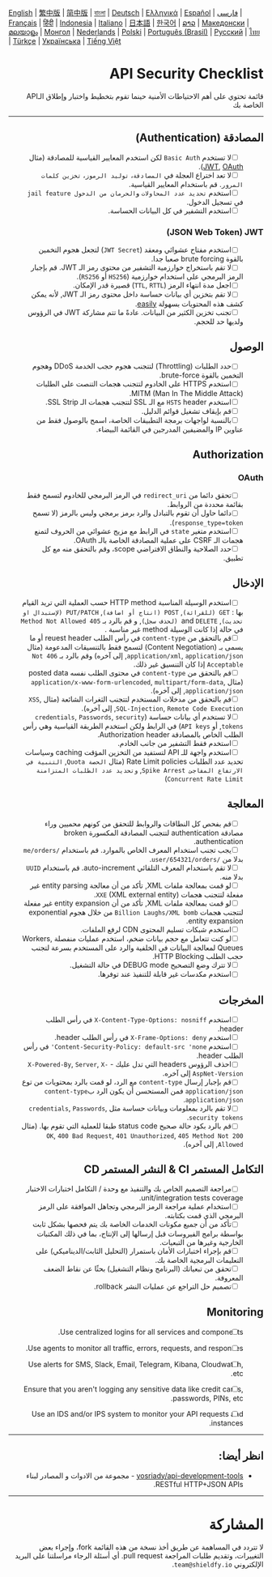 [English](./README.md) | [繁中版](./README-tw.md) | [简中版](./README-zh.md) | [বাংলা](./README-bn.md) | [Deutsch](./README-de.md) | [Ελληνικά](./README-el.md) | [Español](./README-es.md) | [فارسی](./README-fa.md) | [Français](./README-fr.md) | [हिंदी](./README-hi.md) | [Indonesia](./README-id.md) | [Italiano](./README-it.md) | [日本語](./README-ja.md) | [한국어](./README-ko.md) | [ລາວ](./README-lo.md) | [Македонски](./README-mk.md) | [മലയാളം](./README-ml.md) | [Монгол](./README-mn.md) | [Nederlands](./README-nl.md) | [Polski](./README-pl.md) | [Português (Brasil)](./README-pt_BR.md) | [Русский](./README-ru.md) | [ไทย](./README-th.md) | [Türkçe](./README-tr.md) | [Українська](./README-uk.md) | [Tiếng Việt](./README-vi.md)

<div dir="rtl">

# API Security Checklist
قائمة تحتوي على أهم الاحتياطات الأمنية حينما تقوم بتخطيط واختبار وإطلاق الـAPI الخاصة بك


---

## المصادقة (Authentication)
- [ ] &nbsp;&nbsp;&nbsp;&nbsp;&nbsp;&nbsp;لا تستخدم `Basic Auth` لكن استخدم المعايير القياسية للمصادقة (مثال [JWT](https://jwt.io/), [OAuth](https://oauth.net/)).
- [ ] &nbsp;&nbsp;&nbsp;&nbsp;&nbsp;&nbsp;لا تعد اختراع العجلة في `المصادقة`، `توليد الرموز`، `تخزين كلمات المرور`. قم باستخدام المعايير القياسية.
- [ ] &nbsp;&nbsp;&nbsp;&nbsp;&nbsp;&nbsp;استخدم `تحديد عدد المحاولات` و`الحرمان من الدخول jail feature` في تسجيل الدخول.
- [ ] &nbsp;&nbsp;&nbsp;&nbsp;&nbsp;&nbsp;استخدم التشفير في كل البيانات الحساسة.

### JSON Web Token) JWT)
- [ ] &nbsp;&nbsp;&nbsp;&nbsp;&nbsp;&nbsp;استخدم مفتاح عشوائي ومعقد (`JWT Secret`) لتجعل هجوم التخمين بالقوة brute forcing صعبا جدا.
- [ ] &nbsp;&nbsp;&nbsp;&nbsp;&nbsp;&nbsp;لا تقم باستخراج خوارزمية التشفير من محتوى رمز الـ JWT. قم بإجبار الرمز البرمجي على استخدام خوارزمية (`HS256` أو `RS256`).
- [ ] &nbsp;&nbsp;&nbsp;&nbsp;&nbsp;&nbsp;اجعل مدة انتهاء الرمز (`TTL`, `RTTL`) قصيرة قدر الإمكان.
- [ ] &nbsp;&nbsp;&nbsp;&nbsp;&nbsp;&nbsp;لا تقم بتخزين أي بيانات حساسة داخل محتوى رمز الـ JWT, لأنه يمكن كشف هذه المحتويات بسهولة [easily](https://jwt.io/#debugger-io).
- [ ] &nbsp;&nbsp;&nbsp;&nbsp;&nbsp;&nbsp;تجنب تخزين الكثير من البيانات. عادةً ما تتم مشاركة JWT في الرؤوس ولديها حد للحجم.

## الوصول
- [ ] &nbsp;&nbsp;&nbsp;&nbsp;&nbsp;&nbsp;حدد الطلبات (Throttling) لتتجنب هجوم حجب الخدمة DDoS وهجوم التخمين بالقوة brute-force.
- [ ] &nbsp;&nbsp;&nbsp;&nbsp;&nbsp;&nbsp;استخدم HTTPS على الخادوم لتتجنب هجمات التنصت على الطلبات MITM (Man In The Middle Attack).
- [ ] &nbsp;&nbsp;&nbsp;&nbsp;&nbsp;&nbsp;استخدم `HSTS` header مع الـ SSL لتتجنب هجمات الـ SSL Strip.
- [ ] &nbsp;&nbsp;&nbsp;&nbsp;&nbsp;&nbsp;قم بإيقاف تشغيل قوائم الدليل.
- [ ] &nbsp;&nbsp;&nbsp;&nbsp;&nbsp;&nbsp;بالنسبة لواجهات برمجة التطبيقات الخاصة، اسمح بالوصول فقط من عناوين IP والمضيفين المدرجين في القائمة البيضاء.

## Authorization

### OAuth
- [ ] &nbsp;&nbsp;&nbsp;&nbsp;&nbsp;&nbsp;تحقق دائما من `redirect_uri` في الرمز البرمجي للخادوم لتسمح فقط بقائمة محددة من الروابط.
- [ ] &nbsp;&nbsp;&nbsp;&nbsp;&nbsp;&nbsp;دائما حاول أن تقوم بالتبادل والرد برمز برمجي وليس بالرمز (لا تسمح `response_type=token`).
- [ ] &nbsp;&nbsp;&nbsp;&nbsp;&nbsp;&nbsp;استخدم متغير `state` في الرابط مع مزيج عشوائي من الحروف لتمنع هجمات الـ CSRF على عملية المصادقة الخاصة بالـ OAuth.
- [ ] &nbsp;&nbsp;&nbsp;&nbsp;&nbsp;&nbsp;حدد الصلاحية والنطاق الافتراضي scope، وقم بالتحقق منه مع كل تطبيق.

## الإدخال
- [ ] &nbsp;&nbsp;&nbsp;&nbsp;&nbsp;&nbsp;استخدم الوسيلة المناسبة HTTP method حسب العملية التي تريد القيام بها : `GET (للقرائة)`, `POST (انتاج أو اضافة)`, `PUT/PATCH (لإستبدال او تحديث)`, and `DELETE (لحذف سجل)`, و قم بالرد بـ `405 Method Not Allowed` في حالة إذا كانت الوسيلة method غير مناسبة .
- [ ] &nbsp;&nbsp;&nbsp;&nbsp;&nbsp;&nbsp;قم بالتحقق من `content-type` في رأس الطلب reuest header أو ما يسمى بـ (Content Negotiation) لتسمح فقط بالتنسيقات المدعومة (مثال `application/xml`, `application/json`, إلى آخره) وقم بالرد بـ `406 Not Acceptable` إذا كان التنسيق غير ذلك.
- [ ] &nbsp;&nbsp;&nbsp;&nbsp;&nbsp;&nbsp;قم بالتحقق من `content-type` في محتوى الطلب نفسه posted data (مثال `application/x-www-form-urlencoded`, `multipart/form-data`, `application/json`, إلى آخره).
- [ ] &nbsp;&nbsp;&nbsp;&nbsp;&nbsp;&nbsp;قم بالتحقق من مدخلات المستخدم لتتجنب الثغرات الشائعة (مثال `XSS`, `SQL-Injection`, `Remote Code Execution`, إلى آخره).
- [ ] &nbsp;&nbsp;&nbsp;&nbsp;&nbsp;&nbsp;لا تستخدم أي بيانات حساسة (`credentials`, `Passwords`, `security tokens`, أو `API keys`) في الرابط ولكن استخدم الطريقة القياسية وهي رأس الطلب الخاص بالمصادقة Authorization header.
- [ ] &nbsp;&nbsp;&nbsp;&nbsp;&nbsp;&nbsp;استخدم فقط التشفير من جانب الخادم.
- [ ] &nbsp;&nbsp;&nbsp;&nbsp;&nbsp;&nbsp;استخدم واجهة للـ API لتستفيد من التخزين المؤقت caching وسياسات تحديد عدد الطلبات Rate Limit policies (مثال `الحصة Quota`, `التنبية في الارتفاع المفاجئ Spike Arrest`, `وتحديد عدد الطلبات المتزامنة Concurrent Rate Limit`)

## المعالجة
- [ ] &nbsp;&nbsp;&nbsp;&nbsp;&nbsp;&nbsp;قم بفحص كل النطاقات والروابط للتحقق من كونهم محميين وراء مصادقة authentication لتتجنب المصادقة المكسورة broken authentication.
- [ ] &nbsp;&nbsp;&nbsp;&nbsp;&nbsp;&nbsp;يجب تجنب استخدام المعرف الخاص بالموارد. قم باستخدام `/me/orders` بدلا من `/user/654321/orders`.
- [ ] &nbsp;&nbsp;&nbsp;&nbsp;&nbsp;&nbsp;لا تقم باستخدام المعرف التلقائي auto-increment. قم باستخدام `UUID` بدلا منه.
- [ ] &nbsp;&nbsp;&nbsp;&nbsp;&nbsp;&nbsp;لو قمت بمعالجة ملفات XML, تأكد من أن معالجة entity parsing غير مفعلة لتتجنب هجمات `XXE` (XML external entity).
- [ ] &nbsp;&nbsp;&nbsp;&nbsp;&nbsp;&nbsp;لو قمت بمعالجة ملفات XML, تأكد من أن entity expansion غير مفعلة لتتجنب هجمات `Billion Laughs/XML bomb` من خلال هجوم exponential entity expansion.
- [ ] &nbsp;&nbsp;&nbsp;&nbsp;&nbsp;&nbsp;استخدم شبكات تسليم المحتوى CDN لرفع الملفات.
- [ ] &nbsp;&nbsp;&nbsp;&nbsp;&nbsp;&nbsp;لو كنت تتعامل مع حجم بيانات ضخم، استخدم عمليات منفصلة Workers, Queues لمعالجة البيانات في الخلفية والرد على المستخدم بسرعة لتجنب حجب الطلب HTTP Blocking.
- [ ] &nbsp;&nbsp;&nbsp;&nbsp;&nbsp;&nbsp;لا تترك وضع التصحيح DEBUG mode في حالة التشغيل.
- [ ] &nbsp;&nbsp;&nbsp;&nbsp;&nbsp;&nbsp;استخدم مكدسات غير قابلة للتنفيذ عند توفرها.

## المخرجات
- [ ] &nbsp;&nbsp;&nbsp;&nbsp;&nbsp;&nbsp;استخدم `X-Content-Type-Options: nosniff` في رأس الطلب header.
- [ ] &nbsp;&nbsp;&nbsp;&nbsp;&nbsp;&nbsp;استخدم `X-Frame-Options: deny` في رأس الطلب header.
- [ ] &nbsp;&nbsp;&nbsp;&nbsp;&nbsp;&nbsp;استخدم `Content-Security-Policy: default-src 'none'` في رأس الطلب header.
- [ ] &nbsp;&nbsp;&nbsp;&nbsp;&nbsp;&nbsp;احذف الرؤوس headers التي تدل عليك - `X-Powered-By`, `Server`, `X-AspNet-Version` إلى آخره.
- [ ] &nbsp;&nbsp;&nbsp;&nbsp;&nbsp;&nbsp;قم بإجبار إرسال `content-type` مع الرد، لو قمت بالرد بمحتويات من توع `application/json` فمن المستحسن أن يكون الرد ب`content-type` `application/json`.
- [ ] &nbsp;&nbsp;&nbsp;&nbsp;&nbsp;&nbsp;لا تقم بالرد بمعلومات وبيانات حساسة مثل `credentials`, `Passwords`, `security tokens`.
- [ ] &nbsp;&nbsp;&nbsp;&nbsp;&nbsp;&nbsp;قم بالرد بكود حالة صحيح status code طبقا للعملية التي تقوم بها. (مثال `200 OK`, `400 Bad Request`, `401 Unauthorized`, `405 Method Not Allowed`, إلى آخره).

## التكامل المستمر CI & النشر المستمر CD
- [ ] &nbsp;&nbsp;&nbsp;&nbsp;&nbsp;&nbsp;مراجعة التصميم الخاص بك والتنفيذ مع وحدة / التكامل اختبارات الاختبار unit/integration tests coverage.
- [ ] &nbsp;&nbsp;&nbsp;&nbsp;&nbsp;&nbsp;استخدام عملية مراجعة الرمز البرمجي وتجاهل الموافقة على الرمز البرمجي الذي قمت بكتابته.
- [ ] &nbsp;&nbsp;&nbsp;&nbsp;&nbsp;&nbsp;تأكد من أن جميع مكونات الخدمات الخاصة بك يتم فحصها بشكل ثابت بواسطة برامج الفيروسات قبل إرسالها إلى الإنتاج، بما في ذلك المكتبات الخارجية وغيرها من التبعيات.
- [ ] &nbsp;&nbsp;&nbsp;&nbsp;&nbsp;&nbsp;قم بإجراء اختبارات الأمان باستمرار (التحليل الثابت/الديناميكي) على التعليمات البرمجية الخاصة بك.
- [ ] &nbsp;&nbsp;&nbsp;&nbsp;&nbsp;&nbsp;تحقق من تبعياتك (البرنامج ونظام التشغيل) بحثًا عن نقاط الضعف المعروفة.
- [ ] &nbsp;&nbsp;&nbsp;&nbsp;&nbsp;&nbsp;تصميم حل التراجع عن عمليات النشر rollback.

## Monitoring
- [ ] Use centralized logins for all services and components.
- [ ] Use agents to monitor all traffic, errors, requests, and responses.
- [ ] Use alerts for SMS, Slack, Email, Telegram, Kibana, Cloudwatch, etc.
- [ ] Ensure that you aren't logging any sensitive data like credit cards, passwords, PINs, etc.
- [ ] Use an IDS and/or IPS system to monitor your API requests and instances.


---

## انظر أيضا:
- [yosriady/api-development-tools](https://github.com/yosriady/api-development-tools) - مجموعة من الادوات و المصادر لبناء RESTful HTTP+JSON APIs.


---

# المشاركة
لا تتردد في المساهمة عن طريق أخذ نسخة من هذه القائمة fork، وإجراء بعض التغييرات، وتقديم طلبات المراجعة pull request. أي أسئلة الرجاء مراسلتنا على البريد الإلكتروني `team@shieldfy.io`.
</div>
